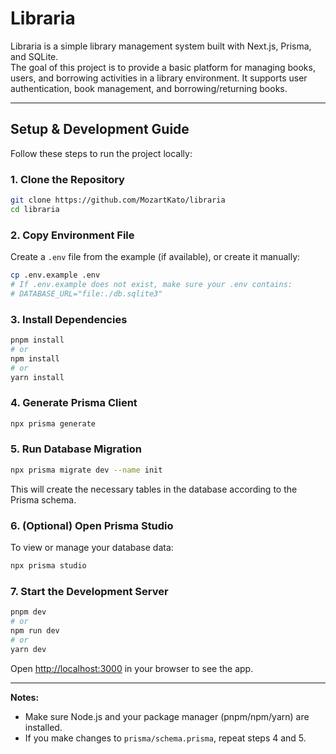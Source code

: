 # Libraria

Libraria is a simple library management system built with Next.js, Prisma, and SQLite.  
The goal of this project is to provide a basic platform for managing books, users, and borrowing activities in a library environment. It supports user authentication, book management, and borrowing/returning books.

---

## Setup & Development Guide

Follow these steps to run the project locally:

### 1. Clone the Repository
```bash
git clone https://github.com/MozartKato/libraria
cd libraria
```

### 2. Copy Environment File
Create a `.env` file from the example (if available), or create it manually:
```bash
cp .env.example .env
# If .env.example does not exist, make sure your .env contains:
# DATABASE_URL="file:./db.sqlite3"
```

### 3. Install Dependencies
```bash
pnpm install
# or
npm install
# or
yarn install
```

### 4. Generate Prisma Client
```bash
npx prisma generate
```

### 5. Run Database Migration
```bash
npx prisma migrate dev --name init
```
This will create the necessary tables in the database according to the Prisma schema.

### 6. (Optional) Open Prisma Studio
To view or manage your database data:
```bash
npx prisma studio
```

### 7. Start the Development Server
```bash
pnpm dev
# or
npm run dev
# or
yarn dev
```

Open [http://localhost:3000](http://localhost:3000) in your browser to see the app.

---

**Notes:**  
- Make sure Node.js and your package manager (pnpm/npm/yarn) are installed.
- If you make changes to `prisma/schema.prisma`, repeat steps 4 and 5.